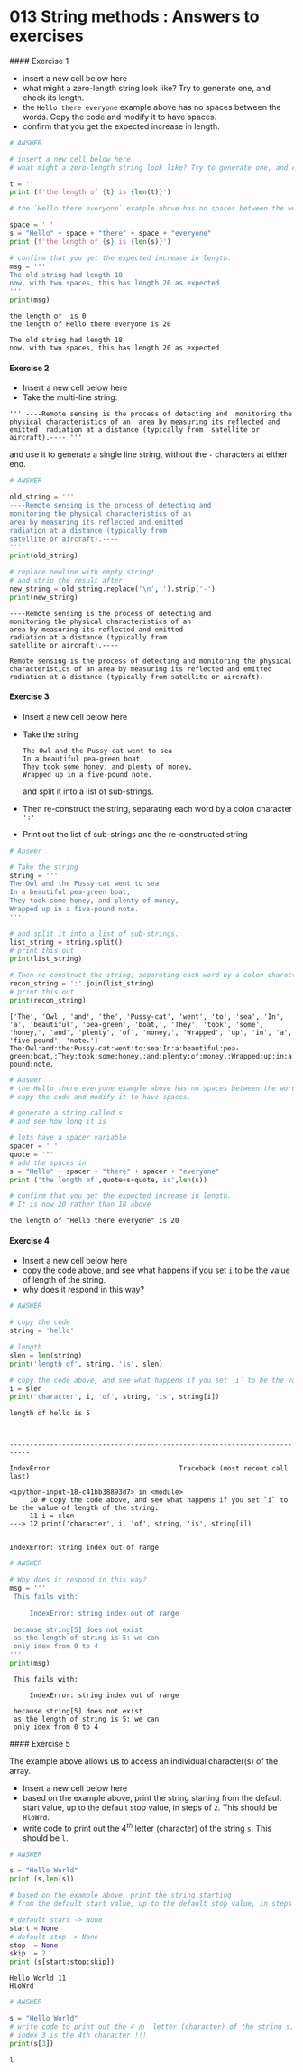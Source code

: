 # 013 String methods : Answers to exercises

#### Exercise 1

* insert a new cell below here
* what might a zero-length string look like? Try to generate one, and check its length.
* the `Hello there everyone` example above has no spaces between the words. Copy the code and modify it to have spaces.
* confirm that you get the expected increase in length.


```python
# ANSWER

# insert a new cell below here
# what might a zero-length string look like? Try to generate one, and check its length.

t = ''
print (f'the length of {t} is {len(t)}')

# the `Hello there everyone` example above has no spaces between the words. Copy the code and modify it to have spaces.

space = ' '
s = "Hello" + space + "there" + space + "everyone"
print (f'the length of {s} is {len(s)}')

# confirm that you get the expected increase in length.
msg = '''
The old string had length 18
now, with two spaces, this has length 20 as expected
'''
print(msg)
```

    the length of  is 0
    the length of Hello there everyone is 20
    
    The old string had length 18
    now, with two spaces, this has length 20 as expected
    


#### Exercise 2

* Insert a new cell below here
* Take the multi-line string:

`'''
----Remote sensing is the process of detecting and 
monitoring the physical characteristics of an 
area by measuring its reflected and emitted 
radiation at a distance (typically from 
satellite or aircraft).----
'''`

  and use it to generate a single line string, without the `-` characters at either end.
    


```python
# ANSWER

old_string = '''
----Remote sensing is the process of detecting and 
monitoring the physical characteristics of an 
area by measuring its reflected and emitted 
radiation at a distance (typically from 
satellite or aircraft).----
'''
print(old_string)

# replace newline with empty string!
# and strip the result after
new_string = old_string.replace('\n','').strip('-')
print(new_string)
```

    
    ----Remote sensing is the process of detecting and 
    monitoring the physical characteristics of an 
    area by measuring its reflected and emitted 
    radiation at a distance (typically from 
    satellite or aircraft).----
    
    Remote sensing is the process of detecting and monitoring the physical characteristics of an area by measuring its reflected and emitted radiation at a distance (typically from satellite or aircraft).


#### Exercise 3
 
* Insert a new cell below here
* Take the string 

      The Owl and the Pussy-cat went to sea 
      In a beautiful pea-green boat, 
      They took some honey, and plenty of money, 
      Wrapped up in a five-pound note.
    
  and split it into a list of sub-strings.
* Then re-construct the string, separating each word by a colon character `':'`
* Print out the list of sub-strings and the re-constructed string


```python
# Answer

# Take the string
string = '''
The Owl and the Pussy-cat went to sea 
In a beautiful pea-green boat, 
They took some honey, and plenty of money, 
Wrapped up in a five-pound note.
'''

# and split it into a list of sub-strings.
list_string = string.split()
# print this out
print(list_string)

# Then re-construct the string, separating each word by a colon character ':'
recon_string = ':'.join(list_string)
# print this out
print(recon_string)
```

    ['The', 'Owl', 'and', 'the', 'Pussy-cat', 'went', 'to', 'sea', 'In', 'a', 'beautiful', 'pea-green', 'boat,', 'They', 'took', 'some', 'honey,', 'and', 'plenty', 'of', 'money,', 'Wrapped', 'up', 'in', 'a', 'five-pound', 'note.']
    The:Owl:and:the:Pussy-cat:went:to:sea:In:a:beautiful:pea-green:boat,:They:took:some:honey,:and:plenty:of:money,:Wrapped:up:in:a:five-pound:note.



```python
# Answer
# the Hello there everyone example above has no spaces between the words. 
# copy the code and modify it to have spaces.

# generate a string called s
# and see how long it is

# lets have a spacer variable
spacer = ' '
quote = '"'
# add the spaces in
s = "Hello" + spacer + "there" + spacer + "everyone"
print ('the length of',quote+s+quote,'is',len(s))

# confirm that you get the expected increase in length.
# It is now 20 rather than 18 above
```

    the length of "Hello there everyone" is 20


#### Exercise 4

* Insert a new cell below here
* copy the code above, and see what happens if you set `i` to be the value of length of the string. 
* why does it respond in this way?


```python
# ANSWER

# copy the code
string = 'hello'

# length
slen = len(string)
print('length of', string, 'is', slen)

# copy the code above, and see what happens if you set `i` to be the value of length of the string. 
i = slen
print('character', i, 'of', string, 'is', string[i])
```

    length of hello is 5



    ---------------------------------------------------------------------------

    IndexError                                Traceback (most recent call last)

    <ipython-input-18-c41bb38893d7> in <module>
         10 # copy the code above, and see what happens if you set `i` to be the value of length of the string.
         11 i = slen
    ---> 12 print('character', i, 'of', string, 'is', string[i])
    

    IndexError: string index out of range



```python
# ANSWER

# Why does it respond in this way?
msg = '''
 This fails with:
 
     IndexError: string index out of range

 because string[5] does not exist
 as the length of string is 5: we can
 only idex from 0 to 4
'''
print(msg)

```

    
     This fails with:
     
         IndexError: string index out of range
    
     because string[5] does not exist
     as the length of string is 5: we can
     only idex from 0 to 4
    


#### Exercise 5

The example above allows us to access an individual character(s) of the array.

* Insert a new cell below here
* based on the example above, print the string starting from the default start value, up to the default stop value, in steps of `2`. This should be `HloWrd`.
* write code to print out the 4$^{th}$ letter (character) of the string `s`. This should be `l`.



```python
# ANSWER

s = "Hello World"
print (s,len(s))

# based on the example above, print the string starting 
# from the default start value, up to the default stop value, in steps of `2`.

# default start -> None
start = None
# default stop -> None
stop  = None
skip  = 2
print (s[start:stop:skip])
```

    Hello World 11
    HloWrd



```python
# ANSWER

s = "Hello World"
# write code to print out the 4 𝑡ℎ  letter (character) of the string s.
# index 3 is the 4th character !!!
print(s[3])
```

    l

